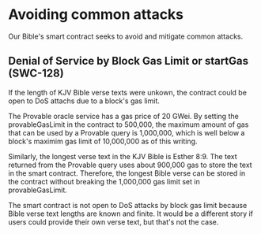 # Avoiding common attacks

Our Bible's smart contract seeks to avoid and mitigate common attacks.

## Denial of Service by Block Gas Limit or startGas (SWC-128)

If the length of KJV Bible verse texts were unkown, the contract could be open to DoS attachs due to a block's gas limit.

The Provable oracle service has a gas price of 20 GWei. By setting the provableGasLimit in the contract to 500,000, the maximum amount of gas that can be used by a Provable query is 1,000,000, which is well below a block's maximim gas limit of 10,000,000 as of this writing.

Similarly, the longest verse text in the KJV Bible is Esther 8:9. The text returned from the Provable query uses about 900,000 gas to store the text in the smart contract. Therefore, the longest Bible verse can be stored in the contract without breaking the 1,000,000 gas limit set in provableGasLimit.

The smart contract is not open to DoS attacks by block gas limit because Bible verse text lengths are known and finite. It would be a different story if users could provide their own verse text, but that's not the case.

